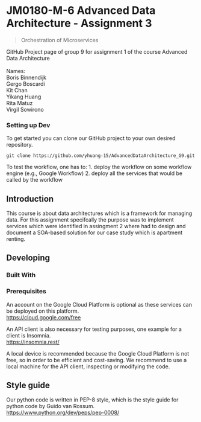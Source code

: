 # JM0180-M-6 Advanced Data Architecture - Assignment 3 
> Orchestration of Microservices 

GitHub Project page of group 9 for assignment 1 of the course Advanced Data Architecture
<br />
<br />
Names: <br />
Boris Binnendijk <br />
Gergo Boscardi <br />
Kit Chan <br />
Yikang Huang <br />
Rita Matuz <br />
Virgil Sowirono <br />

### Setting up Dev

To get started you can clone our GitHub project to your own desired repository.

```shell
git clone https://github.com/yhuang-15/AdvancedDataArchitecture_G9.git
```

To test the workflow, one has to:
    1. deploy the workflow on some workflow engine (e.g., Google Workflow)
    2. deploy all the services that would be called by the workflow

## Introduction

This course is about data architectures which is a framework for managing data. For this assignment specifcally the purpose was to implement services which were identified in assingment 2 where had to  design and document a SOA-based solution for our case study which is apartment renting.

## Developing

### Built With

### Prerequisites
An account on the Google Cloud Platform is optional as these services can be deployed on this platform. <br />
https://cloud.google.com/free

An API client is also necessary for testing purposes, one example for a client is Insomnia. <br />
https://insomnia.rest/

A local device is recommended because the Google Cloud Platform is not free, so in order to be efficient and cost-saving. We recommend to use a local machine for the API client, inspecting or modifying the code.

## Style guide

Our python code is written in PEP-8 style, which is the style guide for python code by Guido van Rossum.
<br />
https://www.python.org/dev/peps/pep-0008/

